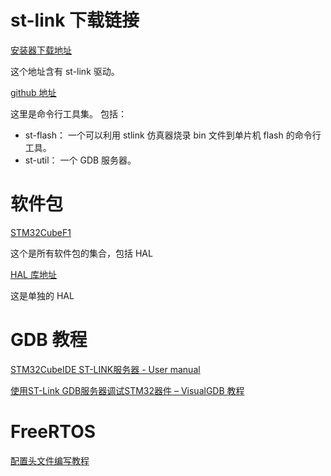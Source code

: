 # st-link 下载链接

[安装器下载地址](https://www.st.com/en/development-tools/stsw-link004.html#get-software)

这个地址含有 st-link 驱动。

[github 地址](https://github.com/stlink-org/stlink.git)

这里是命令行工具集。
包括：

- st-flash： 一个可以利用 stlink 仿真器烧录 bin 文件到单片机 flash 的命令行工具。
- st-util： 一个 GDB 服务器。

# 软件包

[STM32CubeF1](https://github.com/STMicroelectronics/STM32CubeF1)

这个是所有软件包的集合，包括 HAL

[HAL 库地址](https://github.com/STMicroelectronics/stm32f1xx_hal_driver/tree/master)

这是单独的 HAL

# GDB 教程

[STM32CubeIDE ST-LINK服务器 - User manual](https://www.st.com/resource/zh/user_manual/um2576-stm32cubeide-stlink-gdb-server-stmicroelectronics.pdf)

[使用ST-Link GDB服务器调试STM32器件 – VisualGDB 教程](https://visualgdb.com/tutorials/arm/st-link/gdbserver/)

# FreeRTOS

[配置头文件编写教程](https://www.freertos.org/zh-cn-cmn-s/a00110.html)

